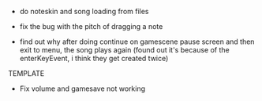 - do noteskin and song loading from files
- fix the bug with the pitch of dragging a note

- find out why after doing continue on gamescene pause screen and then exit to menu, the song plays again (found out it's because of the enterKeyEvent, i think they get created twice)

TEMPLATE
- Fix volume and gamesave not working